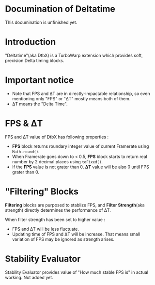 # Documination of Deltatime
This documination is unfinished yet.

# Introduction
"Deltatime"(aka DtbX) is a TurboWarp extension which provides soft, precision Delta timing blocks.

# Important notice
- Note that FPS and ΔT are in directly-impactable relationship, so even mentioning only "FPS" or "ΔT" mostly means both of them.
- ΔT means the "Delta Time".

# FPS & ΔT
FPS and ΔT value of DtbX has following properties :
- **FPS** block returns roundary integer value of current Framerate using `Math.round()`.
- When Framerate goes down to < 0.5, **FPS** block starts to return real number by 2 decimal places using `toFixed()`.
- If the **FPS** value is not grater than 0, **ΔT** value will be also 0 until FPS grater than 0.

# "Filtering" Blocks
**Filtering** blocks are purposed to stablize FPS, and **Filter Strength**(aka strength) directly determines the performance of ΔT.

When filter strength has been set to higher value :
- FPS and ΔT will be less fluctuate.
- Updating time of FPS and ΔT will be increase. That means small variation of FPS may be ignored as strength arises.

# Stability Evaluator
Stability Evaluator provides value of "How much stable FPS is" in actual working.
Not added yet.
